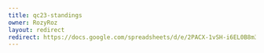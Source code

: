```yaml
---
title: qc23-standings
owner: RozyRoz
layout: redirect
redirect: https://docs.google.com/spreadsheets/d/e/2PACX-1vSH-i6EL0B8m3CjPDlKLfte-jVK7uaG58tbMaaasb9cT4vwMOM6UqfBo_r27PUbzHv-xU_1BBGA4_au/pubhtml
---
```

